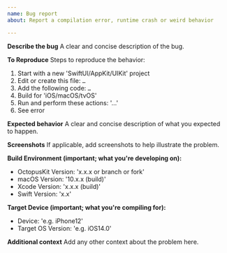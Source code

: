 ```yaml
---
name: Bug report
about: Report a compilation error, runtime crash or weird behavior

---
```


**Describe the bug**
A clear and concise description of the bug.

**To Reproduce**
Steps to reproduce the behavior:
1. Start with a new 'SwiftUI/AppKit/UIKit' project
2. Edit or create this file: `…`
3. Add the following code: `…`
4. Build for 'iOS/macOS/tvOS'
5. Run and perform these actions: '…'
6. See error

**Expected behavior**
A clear and concise description of what you expected to happen.

**Screenshots**
If applicable, add screenshots to help illustrate the problem.

**Build Environment (important; what you're developing on):**
 - OctopusKit Version: 'x.x.x or branch or fork'
 - macOS Version: '10.x.x (build)'
 - Xcode Version: 'x.x.x (build)'
 - Swift Version: 'x.x'
 
**Target Device (important; what you're compiling for):**
 - Device: 'e.g. iPhone12'
 - Target OS Version: 'e.g. iOS14.0'

**Additional context**
Add any other context about the problem here.
